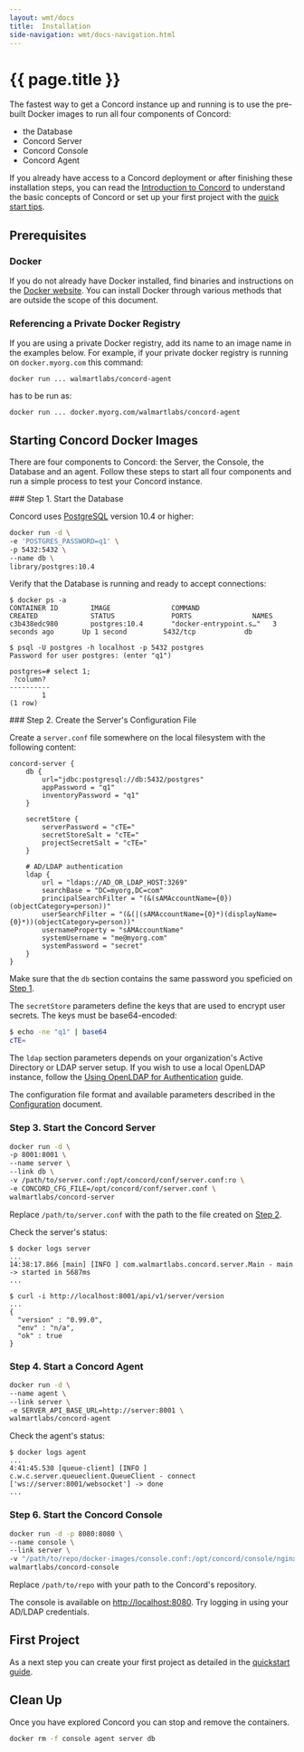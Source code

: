 ```yaml
---
layout: wmt/docs
title:  Installation
side-navigation: wmt/docs-navigation.html
---
```


# {{ page.title }}

The fastest way to get a Concord instance up and running is to use the
pre-built Docker images to run all four components of Concord:

- the Database
- Concord Server
- Concord Console
- Concord Agent

If you already have access to a Concord deployment or after finishing these
installation steps, you can read the [Introduction to Concord](./index.html)
to understand the basic concepts of Concord or set up your first project with
the [quick start tips](./quickstart.html).

## Prerequisites

### Docker

If you do not already have Docker installed, find binaries and instructions
on the [Docker website](https://www.docker.com/). You can install Docker through
various methods that are outside the scope of this document.

### Referencing a Private Docker Registry

If you are using a private Docker registry, add its name to an image name in
the examples below.  For example, if your private docker registry is running
on `docker.myorg.com` this command:

```
docker run ... walmartlabs/concord-agent
```

has to be run as:

```
docker run ... docker.myorg.com/walmartlabs/concord-agent
```

## Starting Concord Docker Images

There are four components to Concord: the Server, the
Console, the Database and an agent. Follow these steps to start all four
components and run a simple process to test your Concord instance.

<a name="step-1">
### Step 1. Start the Database

Concord uses [PostgreSQL](https://www.postgresql.org/) version 10.4 or higher:
```bash
docker run -d \
-e 'POSTGRES_PASSWORD=q1' \
-p 5432:5432 \
--name db \
library/postgres:10.4
```

Verify that the Database is running and ready to accept connections:
```
$ docker ps -a
CONTAINER ID        IMAGE               COMMAND                  CREATED             STATUS              PORTS               NAMES
c3b438edc980        postgres:10.4       "docker-entrypoint.s…"   3 seconds ago       Up 1 second         5432/tcp            db

$ psql -U postgres -h localhost -p 5432 postgres
Password for user postgres: (enter "q1")

postgres=# select 1;
 ?column?
----------
        1
(1 row)
```

<a name="step-2">
### Step 2. Create the Server's Configuration File

Create a `server.conf` file somewhere on the local filesystem with the
following content:
```
concord-server {
    db {
        url="jdbc:postgresql://db:5432/postgres"
        appPassword = "q1"
        inventoryPassword = "q1"
    }

    secretStore {
        serverPassword = "cTE="
        secretStoreSalt = "cTE="
        projectSecretSalt = "cTE="
    }

    # AD/LDAP authentication
    ldap {
        url = "ldaps://AD_OR_LDAP_HOST:3269"
        searchBase = "DC=myorg,DC=com"
        principalSearchFilter = "(&(sAMAccountName={0})(objectCategory=person))"
        userSearchFilter = "(&(|(sAMAccountName={0}*)(displayName={0}*))(objectCategory=person))"
        usernameProperty = "sAMAccountName"
        systemUsername = "me@myorg.com"
        systemPassword = "secret"
    }
}
```

Make sure that the `db` section contains the same password you speficied on
[Step 1](#step-1).

The `secretStore` parameters define the keys that are used
to encrypt user secrets. The keys must be base64-encoded:
```bash
$ echo -ne "q1" | base64
cTE=
```

The `ldap` section parameters depends on your organization's Active Directory
or LDAP server setup. If you wish to use a local OpenLDAP instance, follow the
[Using OpenLDAP for Authentication](./development.html#oldap) guide.

The configuration file format and available parameters described in the
[Configuration](../configuration.html) document.

### Step 3. Start the Concord Server

```bash
docker run -d \
-p 8001:8001 \
--name server \
--link db \
-v /path/to/server.conf:/opt/concord/conf/server.conf:ro \
-e CONCORD_CFG_FILE=/opt/concord/conf/server.conf \
walmartlabs/concord-server
```

Replace `/path/to/server.conf` with the path to the file created on
[Step 2](#step-2).

Check the server's status:
```
$ docker logs server
...
14:38:17.866 [main] [INFO ] com.walmartlabs.concord.server.Main - main -> started in 5687ms
...

$ curl -i http://localhost:8001/api/v1/server/version
...
{
  "version" : "0.99.0",
  "env" : "n/a",
  "ok" : true
}
```

### Step 4. Start a Concord Agent

```bash
docker run -d \
--name agent \
--link server \
-e SERVER_API_BASE_URL=http://server:8001 \
walmartlabs/concord-agent
```

Check the agent's status:
```
$ docker logs agent
...
4:41:45.530 [queue-client] [INFO ] c.w.c.server.queueclient.QueueClient - connect ['ws://server:8001/websocket'] -> done
...
```

### Step 6. Start the Concord Console

```bash
docker run -d -p 8080:8080 \
--name console \
--link server \
-v "/path/to/repo/docker-images/console.conf:/opt/concord/console/nginx/app.conf:ro" \
walmartlabs/concord-console
```

Replace `/path/to/repo` with your path to the Concord's repository.

The console is available on [http://localhost:8080](http://localhost:8080).
Try logging in using your AD/LDAP credentials.

## First Project

As a next step you can create your first project as detailed in the
[quickstart guide](../quickstart.html).


## Clean Up

Once you have explored Concord you can stop and remove the containers.

```bash
docker rm -f console agent server db
```
